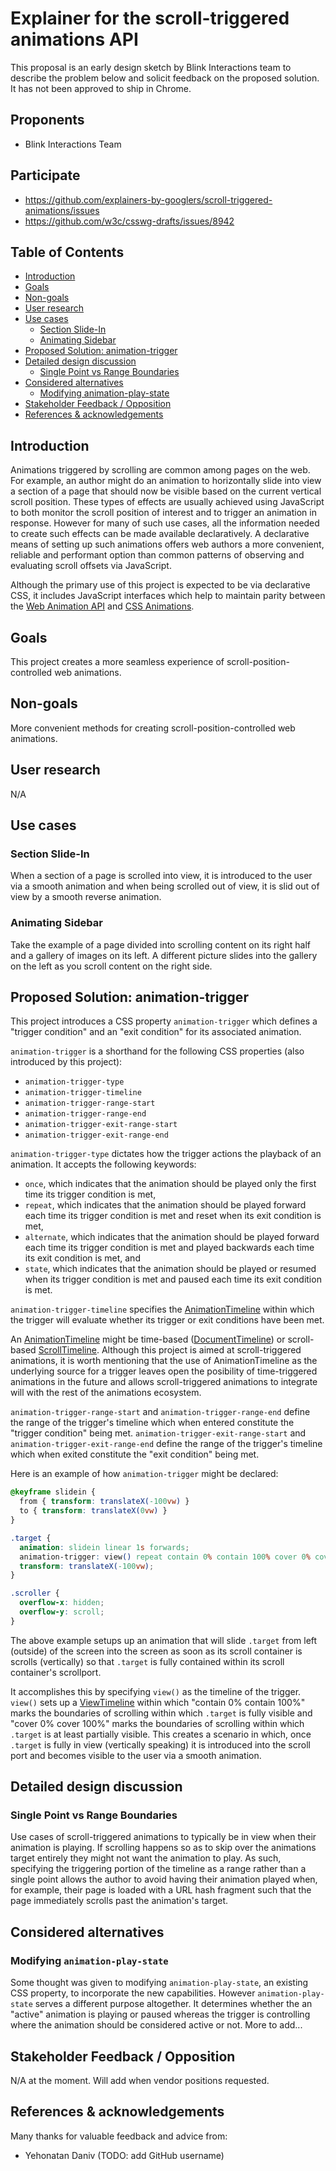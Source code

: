 # Explainer for the scroll-triggered animations API

<!--**Instructions for the explainer author: Search for "todo" in this repository and update all the
instances as appropriate. For the instances in `index.bs`, update the repository name, but you can
leave the rest until you start the specification. Then delete the TODOs and this block of text.**
-->
This proposal is an early design sketch by Blink Interactions team to describe the problem below and solicit
feedback on the proposed solution. It has not been approved to ship in Chrome.

<!--
TODO: Fill in the whole explainer template below using https://tag.w3.org/explainers/ as a
reference. Look for [brackets].
-->
## Proponents

- Blink Interactions Team

## Participate
- https://github.com/explainers-by-googlers/scroll-triggered-animations/issues
- https://github.com/w3c/csswg-drafts/issues/8942

## Table of Contents 
<!-- [if the explainer is longer than one printed page] -->

<!-- Update this table of contents by running `npx doctoc README.md` -->
<!-- START doctoc generated TOC please keep comment here to allow auto update -->
<!-- DON'T EDIT THIS SECTION, INSTEAD RE-RUN doctoc TO UPDATE -->

- [Introduction](#introduction)
- [Goals](#goals)
- [Non-goals](#non-goals)
- [User research](#user-research)
- [Use cases](#use-cases)
  - [Section Slide-In](#section-slide-in)
  - [Animating Sidebar](#animating-sidebar)
- [Proposed Solution: animation-trigger](#proposed-solution-animation-trigger)
  <!--
  - [How this solution would solve the use cases](#how-this-solution-would-solve-the-use-cases)
    - [Use case 1](#use-case-1-1)
    - [Use case 2](#use-case-2-1)
  -->
- [Detailed design discussion](#detailed-design-discussion)
  - [Single Point vs Range Boundaries](#single-point-vs-range-boundaries)
  <!-- - [[Tricky design choice 2]](#tricky-design-choice-2)-->
- [Considered alternatives](#considered-alternatives)
  - [Modifying animation-play-state](#modifying-animation-play-state)
  <!-- - [[Alternative 2]](#alternative-2) -->
- [Stakeholder Feedback / Opposition](#stakeholder-feedback--opposition)
- [References & acknowledgements](#references--acknowledgements)

<!-- END doctoc generated TOC please keep comment here to allow auto update -->

## Introduction

<!--
[The "executive summary" or "abstract".
Explain in a few sentences what the goals of the project are,
and a brief overview of how the solution works.
This should be no more than 1-2 paragraphs.]
-->

Animations triggered by scrolling are common among pages on the web.
For example, an author might do an animation to horizontally slide into view a section of a page
that should now be visible based on the current vertical scroll position. These types of effects
are usually achieved using JavaScript to both monitor the scroll position of interest and to trigger
an animation in response. However for many of such use cases, all the information needed to create
such effects can be made available declaratively. A declarative means of setting up such animations
offers web authors a more convenient, reliable and performant option than common patterns of
observing and evaluating scroll offsets via JavaScript.

Although the primary use of this project is expected to be via declarative CSS, it includes
JavaScript interfaces which help to maintain parity between the
[Web Animation API](https://developer.mozilla.org/en-US/docs/Web/API/Web_Animations_API) and [CSS
Animations](https://developer.mozilla.org/en-US/docs/Web/CSS/CSS_animations/Using_CSS_animations).

## Goals

<!--[What is the **end-user need** which this project aims to address? Make this section short, and
elaborate in the Use cases section.]-->
This project creates a more seamless experience of scroll-position-controlled web animations.

## Non-goals

<!--[If there are "adjacent" goals which may appear to be in scope but aren't,
enumerate them here. This section may be fleshed out as your design progresses and you encounter necessary technical and other trade-offs.]-->
More convenient methods for creating scroll-position-controlled web animations.

## User research

<!--[If any user research has been conducted to inform your design choices,
discuss the process and findings. User research should be more common than it is.]-->
N/A

## Use cases

<!--[Describe in detail what problems end-users are facing, which this project is trying to solve. A
common mistake in this section is to take a web developer's or server operator's perspective, which
makes reviewers worry that the proposal will violate [RFC 8890, The Internet is for End
Users](https://www.rfc-editor.org/rfc/rfc8890).]
-->

### Section Slide-In
When a section of a page is scrolled into view, it is introduced to the user
via a smooth animation and when being scrolled out of view, it is slid out of view by a
smooth reverse animation.

### Animating Sidebar
Take the example of a page divided into scrolling content on its right half and a gallery of images
on its left.
A different picture slides into the gallery on the left as you scroll
content on the right side.

<!-- In your initial explainer, you shouldn't be attached or appear attached to any of the potential
solutions you describe below this. -->

## Proposed Solution: animation-trigger

<!--
[For each related element of the proposed solution - be it an additional JS method, a new object, a new element, a new concept etc., create a section which briefly describes it.]
// Provide example code - not IDL - demonstrating the design of the feature.

// If this API can be used on its own to address a user need,
// link it back to one of the scenarios in the goals section.

// If you need to show how to get the feature set up
// (initialized, or using permissions, etc.), include that too.
-->
This project introduces a CSS property `animation-trigger` which defines a "trigger condition" and
an "exit condition" for its associated animation.

`animation-trigger` is a shorthand for the following CSS properties (also introduced by this
project):
- `animation-trigger-type`
- `animation-trigger-timeline`
- `animation-trigger-range-start`
- `animation-trigger-range-end`
- `animation-trigger-exit-range-start`
- `animation-trigger-exit-range-end`

`animation-trigger-type` dictates how the trigger actions the playback of an animation.
It accepts the following keywords:
- `once`, which indicates that the animation should be played only the first time its trigger
    condition is met,
- `repeat`, which indicates that the animation should be played forward each time its trigger
    condition is met and reset when its exit condition is met,
- `alternate`, which indicates that the animation should be played forward each time its trigger
    condition is met and played backwards each time its exit condition is met, and
- `state`, which indicates that the animation should be played or resumed when its trigger
    condition is met and paused each time its exit condition is met.

`animation-trigger-timeline` specifies the [AnimationTimeline](https://developer.mozilla.org/en-US/docs/Web/API/AnimationTimeline) within which the trigger will evaluate whether its trigger or exit conditions have been met.

An [AnimationTimeline](https://developer.mozilla.org/en-US/docs/Web/API/AnimationTimeline) might
be time-based ([DocumentTimeline](https://developer.mozilla.org/en-US/docs/Web/API/DocumentTimeline))
or scroll-based [ScrollTimeline](https://developer.mozilla.org/en-US/docs/Web/API/ScrollTimeline).
Although this project is aimed at scroll-triggered animations, it is worth mentioning that the use
of AnimationTimeline as the underlying source for a trigger leaves open the posibility of
time-triggered animations in the future and allows scroll-triggered animations to integrate will
with the rest of the animations ecosystem.

`animation-trigger-range-start` and `animation-trigger-range-end` define the range of the trigger's
timeline which when entered constitute the "trigger condition" being met.
`animation-trigger-exit-range-start` and `animation-trigger-exit-range-end` define the range of the trigger's
timeline which when exited constitute the "exit condition" being met.

Here is an example of how `animation-trigger` might be declared:
```css
@keyframe slidein {
  from { transform: translateX(-100vw) }
  to { transform: translateX(0vw) }
}

.target {
  animation: slidein linear 1s forwards;
  animation-trigger: view() repeat contain 0% contain 100% cover 0% cover 100%;
  transform: translateX(-100vw);
}

.scroller {
  overflow-x: hidden;
  overflow-y: scroll;
}
```

The above example setups up an animation that will slide `.target` from left (outside) of the screen
into the screen as soon as its scroll container is scrolls (vertically) so that  `.target` is fully
contained within its scroll container's scrollport.

It accomplishes this by specifying `view()` as the timeline of the trigger. `view()` sets up a
[ViewTimeline](https://developer.mozilla.org/en-US/docs/Web/API/ViewTimeline) within which
"contain 0% contain 100%" marks the boundaries of scrolling within which `.target` is fully visible
and "cover 0% cover 100%" marks the boundaries of scrolling within which `.target` is at least
partially visible. This creates a scenario in which, once `.target` is fully in view (vertically
speaking) it is introduced into the scroll port and becomes visible to the user via a smooth
animation.

<!--
[Where necessary, provide links to longer explanations of the relevant pre-existing concepts and API.
If there is no suitable external documentation, you might like to provide supplementary information as an appendix in this document, and provide an internal link where appropriate.]

[If this is already specced, link to the relevant section of the spec.]

[If spec work is in progress, link to the PR or draft of the spec.]

[If you have more potential solutions in mind, add ## Potential Solution 2, 3, etc. sections.]

### How this solution would solve the use cases

[If there are a suite of interacting APIs, show how they work together to solve the use cases described.]

#### Use case 1

[Description of the end-user scenario]

```js
// Sample code demonstrating how to use these APIs to address that scenario.
```

#### Use case 2

[etc.]
-->

## Detailed design discussion
<!--
### [Tricky design choice #1]

[Talk through the tradeoffs in coming to the specific design point you want to make.]

```js
// Illustrated with example code.
```

[This may be an open question,
in which case you should link to any active discussion threads.]
-->
### Single Point vs Range Boundaries

Use cases of scroll-triggered animations to typically be in view when their animation is playing.
If scrolling happens so as to skip over the animations target entirely they might not want the
animation to play. As such, specifying the triggering portion of the timeline as a range rather
than a single point allows the author to avoid having their animation played when, for example,
their page is loaded with a URL hash fragment such that the page immediately scrolls past the
animation's target.

<!--
### [Tricky design choice 2]

[etc.]
-->
## Considered alternatives

<!--
[This should include as many alternatives as you can,
from high level architectural decisions down to alternative naming choices.]
-->
### Modifying `animation-play-state`

<!--
[Describe an alternative which was considered,
and why you decided against it.]
-->
Some thought was given to modifying `animation-play-state`, an existing CSS property, to incorporate
the new capabilities. However `animation-play-state` serves a different purpose altogether.
It determines whether the an "active" animation is playing or paused whereas the trigger is
controlling where the animation should be considered active or not. More to add...

<!--
### [Alternative 2]

[etc.]
-->
## Stakeholder Feedback / Opposition

<!--
[Implementors and other stakeholders may already have publicly stated positions on this work. If you can, list them here with links to evidence as appropriate.]

- [Implementor A] : Positive
- [Stakeholder B] : No signals
- [Implementor C] : Negative

[If appropriate, explain the reasons given by other implementors for their concerns.]
-->
N/A at the moment. Will add when vendor positions requested.

## References & acknowledgements

<!--
[Your design will change and be informed by many people; acknowledge them in an ongoing way! It helps build community and, as we only get by through the contributions of many, is only fair.]

[Unless you have a specific reason not to, these should be in alphabetical order.]
-->
Many thanks for valuable feedback and advice from:

- Yehonatan Daniv (TODO: add GitHub username)
